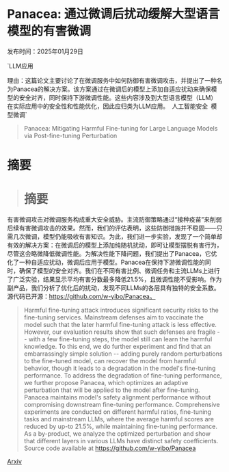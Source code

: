 # Panacea: 通过微调后扰动缓解大型语言模型的有害微调

发布时间：2025年01月29日

`LLM应用

理由：这篇论文主要讨论了在微调服务中如何防御有害微调攻击，并提出了一种名为Panacea的解决方案。该方案通过在微调后的模型上添加自适应扰动来确保模型的安全对齐，同时保持下游微调性能。这些内容涉及到大型语言模型（LLM）在实际应用中的安全性和性能优化，因此应归类为LLM应用。` `人工智能安全` `模型微调`

> Panacea: Mitigating Harmful Fine-tuning for Large Language Models via Post-fine-tuning Perturbation

# 摘要

> # 摘要
有害微调攻击对微调服务构成重大安全威胁。主流防御策略通过“接种疫苗”来削弱后续有害微调攻击的效果。然而，我们的评估表明，这些防御措施并不稳固——只需几次微调，模型仍能吸收有害知识。为此，我们进一步实验，发现了一个简单却有效的解决方案：在微调后的模型上添加纯随机扰动，即可让模型摆脱有害行为，尽管这会略微降低微调性能。为解决性能下降问题，我们提出了Panacea，它优化了一种自适应扰动，微调后应用于模型。Panacea在保持下游微调性能的同时，确保了模型的安全对齐。我们在不同有害比例、微调任务和主流LLMs上进行了广泛实验，结果显示平均有害分数最多降低21.5%，且微调性能不受影响。作为副产品，我们分析了优化后的扰动，发现不同LLMs的各层具有独特的安全系数。源代码已开源：https://github.com/w-yibo/Panacea。

> Harmful fine-tuning attack introduces significant security risks to the fine-tuning services. Mainstream defenses aim to vaccinate the model such that the later harmful fine-tuning attack is less effective. However, our evaluation results show that such defenses are fragile -- with a few fine-tuning steps, the model still can learn the harmful knowledge. To this end, we do further experiment and find that an embarrassingly simple solution -- adding purely random perturbations to the fine-tuned model, can recover the model from harmful behavior, though it leads to a degradation in the model's fine-tuning performance. To address the degradation of fine-tuning performance, we further propose Panacea, which optimizes an adaptive perturbation that will be applied to the model after fine-tuning. Panacea maintains model's safety alignment performance without compromising downstream fine-tuning performance. Comprehensive experiments are conducted on different harmful ratios, fine-tuning tasks and mainstream LLMs, where the average harmful scores are reduced by up-to 21.5%, while maintaining fine-tuning performance. As a by-product, we analyze the optimized perturbation and show that different layers in various LLMs have distinct safety coefficients. Source code available at https://github.com/w-yibo/Panacea

[Arxiv](https://arxiv.org/abs/2501.18100)